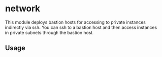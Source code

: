 # network

This module deploys bastion hosts for accessing to private instances indirectly via ssh.
You can ssh to a bastion host and then access instances in private subnets through the bastion host.

## Usage
